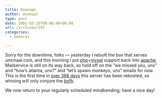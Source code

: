 ```yaml
---
title: Downage
author: Unxmaal
type: post
date: 2001-03-26T00:00:00+00:00
url: /archives/197
categories:
  - General

---
```

Sorry for the downtime, folks &#8212; yesterday I rebuilt the box that serves unxmaal.com, and this morning I put <A HREF="http://www.php.net/">php</A>+<A HREF="http://www.mysql.com/">mysql</A> support back into <A HREF="http://httpd.apache.org/">apache</A>. Mailservice is still on its way back, so hold off on the &#8220;we missed you, unx&#8221; and &#8220;how&#8217;s atlanta, unx?&#8221; and &#8220;let&#8217;s spawn monkeys, unx&#8221; emails for now. This is the first time in <A HREF="http://uptime.netcraft.com/up/today/top.avg.html">over 368 days</A> this server has been rebooted, so whining will only conjure the <A HREF="http://www-personal.umd.umich.edu/~nhughes/bofh/">bofh</A>.

We now return to your regularly scheduled mindbending; have a nice day!